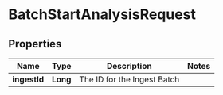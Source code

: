 

# BatchStartAnalysisRequest


## Properties

Name | Type | Description | Notes
------------ | ------------- | ------------- | -------------
**ingestId** | **Long** | The ID for the Ingest Batch | 




